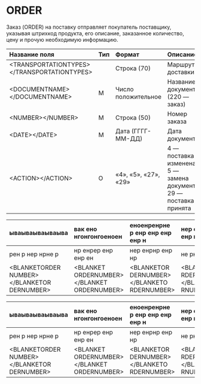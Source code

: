 # ORDER

Заказ \(ORDER\) на поставку отправляет покупатель поставщику, указывая штрихкод продукта, его описание, заказанное количество, цену и прочую необходимую информацию.

| Название поля | Тип | Формат | Описание |
| :--- | :--- | :--- | :--- |
| &lt;TRANSPORTATIONTYPES&gt;&lt;/TRANSPORTATIONTYPES&gt; |  | Строка \(70\) | Маршрут доставки |
| &lt;DOCUMENTNAME&gt;&lt;/DOCUMENTNAME&gt; | М | Число положительное | Название документа \(220 —заказ\) |
| &lt;NUMBER&gt;&lt;/NUMBER&gt; | М | Строка \(50\) | Номер заказа |
| &lt;DATE&gt;&lt;/DATE&gt; | М | Дата \(ГГГГ-ММ-ДД\) | Дата документа |
| &lt;ACTION&gt;&lt;/ACTION&gt; | О | «4», «5», «27», «29» | 4 — поставка изменена, 5 — замена документа, 29 — поставка принята |

| ываываываываыва | вак ено нгонгонгоеноен | еноенренрне р енр енр енр енр н | нер енренр енр енр н |
| :--- | :--- | :--- | :--- |
| рен р нер нрне р | нр енрер енр енр ен | нер енрнр енр нр | не рнер енр енр |
| &lt;BLANKETORDER NUMBER&gt;&lt;/BLANKETOR DERNUMBER&gt; | &lt;BLANKET ORDERNUMBER&gt;&lt;/BLANKET ORDERNUMBER&gt; | &lt;BLANKETOR DERNUMBER&gt;&lt;/BLANKETO RDERNUMBER&gt; | &lt;BLANKETO RDERNUMBER&gt;&lt;/BLANKETORDE RNUMBER&gt; |



| ываываываываыва | вак ено нгонгонгоеноен | еноенренрне р енр енр енр енр н | нер енренр енр енр н |
| :--- | :--- | :--- | :--- |
| рен р нер нрне р | нр енрер енр енр ен | нер енрнр енр нр | не рнер енр енр |
|      &lt;BLANKETORDER NUMBER&gt;&lt;/BLANKETOR DERNUMBER&gt; | &lt;BLANKET ORDERNUMBER&gt;&lt;/BLANKET ORDERNUMBER&gt; | &lt;BLANKETOR DERNUMBER&gt;&lt;/BLANKETO RDERNUMBER&gt; | &lt;BLANKETO RDERNUMBER&gt;&lt;/BLANKETORDE RNUMBER&gt; |

